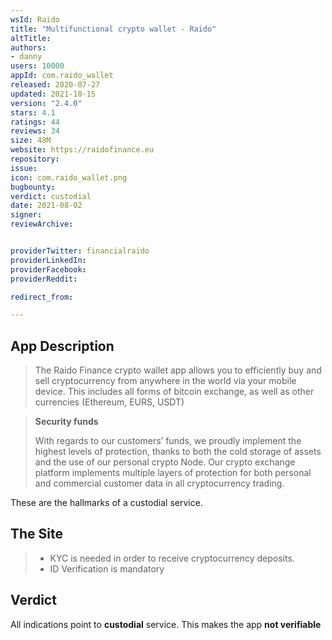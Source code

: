 ```yaml
---
wsId: Raido
title: "Multifunctional crypto wallet - Raido"
altTitle: 
authors:
- danny
users: 10000
appId: com.raido_wallet
released: 2020-07-27
updated: 2021-10-15
version: "2.4.0"
stars: 4.1
ratings: 44
reviews: 34
size: 48M
website: https://raidofinance.eu
repository: 
issue: 
icon: com.raido_wallet.png
bugbounty: 
verdict: custodial
date: 2021-08-02
signer: 
reviewArchive:


providerTwitter: financialraido
providerLinkedIn: 
providerFacebook: 
providerReddit: 

redirect_from:

---
```



## App Description

> The Raido Finance crypto wallet app allows you to efficiently buy and sell cryptocurrency from anywhere in the world via your mobile device. This includes all forms of bitcoin exchange, as well as other currencies (Ethereum, EURS, USDT)

> **Security funds**
>
> With regards to our customers’ funds, we proudly implement the highest levels of protection, thanks to both the cold storage of assets and the use of our personal crypto Node. Our crypto exchange platform implements multiple layers of protection for both personal and commercial customer data in all cryptocurrency trading. 

These are the hallmarks of a custodial service.

## The Site

> - KYC is needed in order to receive cryptocurrency deposits.
> - ID Verification is mandatory

## Verdict

All indications point to **custodial** service. This makes the app **not verifiable**

